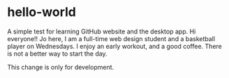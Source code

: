 # hello-world
A simple test for learning GitHub website and the desktop app.
Hi everyone!!
Jo here, I am a full-time web design student and a basketball player on Wednesdays.
I enjoy an early workout, and a good coffee. There is not a better way to start the day.

This change is only for development.